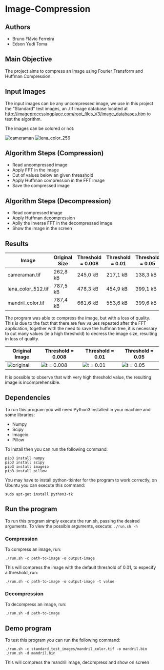 # Image-Compression
## Authors
- Bruno Flávio Ferreira
- Edson Yudi Toma

## Main Objective 
The project aims to compress an image using Fourier Transform and Huffman Compression.

## Input Images
The input images can be any uncompressed image, we use in this project the "Standard" test images, an .tif image database located at http://imageprocessingplace.com/root_files_V3/image_databases.htm to test the algorithm.

The images can be colored or not:

![cameraman](https://user-images.githubusercontent.com/10467900/58565898-f34f0400-8205-11e9-8019-6be10c7a730b.png)
![lena_color_256](https://user-images.githubusercontent.com/10467900/58565899-f34f0400-8205-11e9-9382-6ebf60068b3f.png)

## Algorithm Steps (Compression)
* Read uncompressed image
* Apply FFT in the image
* Cut of values below an given threashold
* Apply Huffman compression in the FFT image
* Save the compressed image

## Algorithm Steps (Decompression)
* Read compressed image
* Apply Huffman decompression
* Aplly the Inverse FFT in the decompressed image
* Show the image in the screen

## Results
| Image | Original Size | Threshold = 0.008 | Threshold = 0.01 | Threshold = 0.05 |
| ----- | ------------- | ----------------- | ---------------- | ---------------- |
| cameraman.tif |  262,8 kB | 245,0 kB | 217,1 kB | 138,3 kB |
| lena_color_512.tif |  787,5 kB | 478,3 kB | 454,9 kB | 399,1 kB |
| mandril_color.tif |  787,4 kB | 661,6 kB | 553,6 kB | 399,6 kB |

The program was able to compress the image, but with a loss of quality. This is due to the fact that there are few values repeated after the FFT application, together with the need to save the huffman tree, it is necessary to cut many values (ie a high threshold) to decress the image size, resulting in loss of quality.

| Original Image | Threshold = 0.008 | Threshold = 0.01 | Threshold = 0.05 |
| -------------- | ----------------- | ---------------- | ---------------- |
| ![original](https://user-images.githubusercontent.com/10467900/60060045-47de8580-96c5-11e9-9314-8464f9821142.png) | ![t = 0.008](https://user-images.githubusercontent.com/10467900/60060133-a277e180-96c5-11e9-999d-5c28a5163fa7.png) | ![t = 0.01](https://user-images.githubusercontent.com/10467900/60060110-8bd18a80-96c5-11e9-9ba3-2670f19f4e98.png) | ![t = 0.05](https://user-images.githubusercontent.com/10467900/60060168-c1767380-96c5-11e9-8ec4-6bea7cefd6f5.png) |

It is possible to observe that with very high threshold value, the resulting image is incomprehensible.

## Dependencies
To run this program you will need Python3 installed in your machine and some libraries:
* Numpy
* Scipy
* Imageio
* Pillow

To install then you can run the following command:
~~~
pip3 install numpy
pip3 install scipy
pip3 install imageio
pip3 install pillow
~~~
 
You may have to install python-tkinter for the program to work correctly, on Ubuntu you can execute this command:
~~~
sudo apt-get install python3-tk
~~~

## Run the program
To run this program simply execute the run.sh, passing the desired arguments.
To view the possible arguments, execute: `./run.sh -h`

### Compression
To compress an image, run:
~~~
./run.sh -c path-to-image -o output-image
~~~
This will compress the image with the default threshold of 0.01, to especify a threshold, run:
~~~
./run.sh -c path-to-image -o output-image -t value
~~~

### Decompression
To decompress an image, run:
~~~
./run.sh -d path-to-image
~~~

## Demo program
To test this program you can run the following command:
~~~
./run.sh -c standard_test_images/mandril_color.tif -o mandril.bin
./run.sh -d mandril.bin
~~~
This will compress the mandril image, decompress and show on screen
